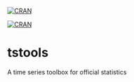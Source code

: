 [![CRAN](https://img.shields.io/cran/v/tstools.svg?style=flat-square)]()	

[![CRAN](https://img.shields.io/cran/l/tstools.svg?style=flat-square)]()

<!-- [![CRAN](http://cranlogs.r-pkg.org/badges/grand-total/tstools)]() -->


# tstools
A time series toolbox for official statistics
